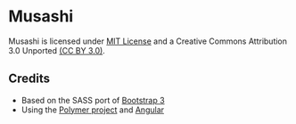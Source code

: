 # Musashi

Musashi is licensed under [MIT License](http://opensource.org/licenses/mit-license.html) and a Creative Commons Attribution 3.0 Unported [(CC BY 3.0)](http://creativecommons.org/licenses/by/3.0/).

## Credits

* Based on the SASS port of [Bootstrap 3](https://github.com/twbs/bootstrap-sass)
* Using the [Polymer project](https://github.com/Polymer/polymer) and [Angular](https://github.com/angular/angular.js)